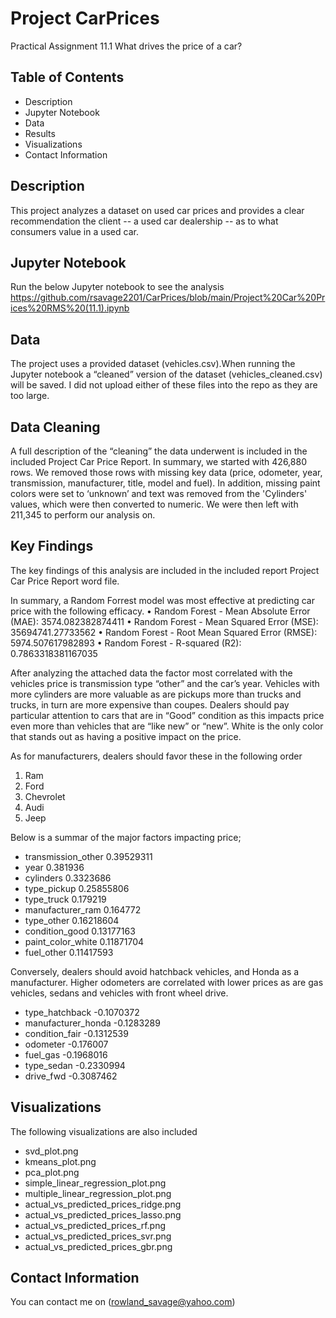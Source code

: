 # Project CarPrices
Practical Assignment 11.1 What drives the price of a car?

## Table of Contents 
- Description
- Jupyter Notebook 
- Data
- Results 
- Visualizations
- Contact Information

## Description
This project analyzes a dataset on used car prices and provides a clear recommendation the client -- a used car dealership -- as to what consumers value in a used car.

## Jupyter Notebook
Run the below Jupyter notebook to see the analysis
https://github.com/rsavage2201/CarPrices/blob/main/Project%20Car%20Prices%20RMS%20(11.1).ipynb

## Data
The project uses a provided dataset (vehicles.csv).When running the Jupyter notebook a “cleaned” version of the dataset (vehicles_cleaned.csv) will be saved. I did not upload either of these files into the repo as they are too large.

## Data Cleaning 
A full description of the “cleaning” the data underwent is included in the included Project Car Price Report.
In summary, we started with 426,880 rows. We removed those rows with missing key data (price, odometer, year, transmission, manufacturer, title, model and fuel). In addition, missing paint colors were set to ‘unknown’ and text was removed from the 'Cylinders' values, which were then converted to numeric. We were then left with 211,345 to perform our analysis on.

## Key Findings
The key findings of this analysis are included in the included report Project Car Price Report word file. 

In summary, a Random Forrest model was most effective at predicting car price with the following efficacy.
•	Random Forest - Mean Absolute Error (MAE): 3574.082382874411
•	Random Forest - Mean Squared Error (MSE): 35694741.27733562
•	Random Forest - Root Mean Squared Error (RMSE): 5974.507617982893
•	Random Forest - R-squared (R2): 0.7863318381167035

After analyzing the attached data the factor most correlated with the vehicles price is transmission type “other” and the car’s year.  Vehicles with more cylinders are more valuable as are pickups more than trucks and trucks, in turn are more expensive than coupes. Dealers should pay particular attention to cars that are in “Good” condition as this impacts price even more than vehicles that are “like new” or “new”. White is the only color that stands out as having a positive impact on the price.

As for manufacturers, dealers should favor these in the following order
1.	Ram
2.	Ford
3.	Chevrolet
4.	Audi
5.	Jeep

Below is a summar of the major factors impacting price;
- transmission_other	0.39529311
- year	0.381936
- cylinders	0.3323686
- type_pickup	0.25855806
- type_truck	0.179219
- manufacturer_ram	0.164772
- type_other	0.16218604
- condition_good	0.13177163
- paint_color_white	0.11871704
- fuel_other	0.11417593

Conversely, dealers should avoid hatchback vehicles, and Honda as a manufacturer. Higher odometers are correlated with lower prices as are gas vehicles, sedans and vehicles with front wheel drive.
- type_hatchback	-0.1070372
- manufacturer_honda	-0.1283289
- condition_fair	-0.1312539
- odometer	-0.176007
- fuel_gas	-0.1968016
- type_sedan	-0.2330994
- drive_fwd	-0.3087462


## Visualizations
The following visualizations are also included
-	svd_plot.png
-	kmeans_plot.png
-	pca_plot.png
-	simple_linear_regression_plot.png
-	multiple_linear_regression_plot.png
-	actual_vs_predicted_prices_ridge.png
-	actual_vs_predicted_prices_lasso.png
-	actual_vs_predicted_prices_rf.png
-	actual_vs_predicted_prices_svr.png
-	actual_vs_predicted_prices_gbr.png

## Contact Information
You can contact me on (rowland_savage@yahoo.com)


